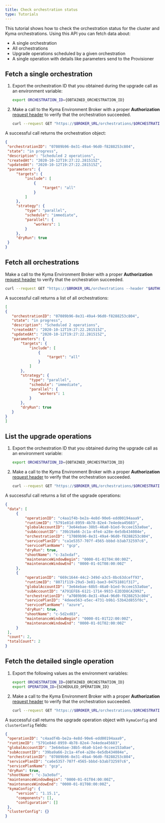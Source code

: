 ```yaml
---
title: Check orchestration status
type: Tutorials
---
```


This tutorial shows how to check the orchestration status for the cluster and Kyma orchestrations. Using this API you can fetch data about:
- A single orchestration
- All orchestrations
- Upgrade operations scheduled by a given orchestration
- A single operation with details like parameters send to the Provisioner

## Fetch a single orchestration

1. Export the orchestration ID that you obtained during the upgrade call as an environment variable:

   ```bash
   export ORCHESTRATION_ID={OBTAINED_ORCHESTRATION_ID}
   ```

2. Make a call to the Kyma Environment Broker with a proper **Authorization** [request header](#details-authorization) to verify that the orchestration succeeded.

   ```bash
   curl --request GET "https://$BROKER_URL/orchestrations/$ORCHESTRATION_ID --header "$AUTHORIZATION_HEADER""
   ```

A successful call returns the orchestration object:

   ```json
{
    "orchestrationID": "07089b96-8e31-49a4-96d0-f8288253c804",
    "state": "in progress",
    "description": "Scheduled 2 operations",
    "createdAt": "2020-10-12T19:27:22.281515Z",
    "updatedAt": "2020-10-12T19:27:22.281515Z",
    "parameters": {
        "targets": {
            "include": [
                {
                    "target": "all"
                }
            ]
        },
        "strategy": {
            "type": "parallel",
            "schedule": "immediate",
            "parallel": {
                "workers": 1
            }
        },
        "dryRun": true
    }
}
   ```

## Fetch all orchestrations

Make a call to the Kyma Environment Broker with a proper **Authorization** [request header](#details-authorization) to verify that the orchestration succeeded.

   ```bash
   curl --request GET "https://$BROKER_URL/orchestrations --header "$AUTHORIZATION_HEADER""
   ```

A successful call returns a list of all orchestrations:

   ```json
[
  {
      "orchestrationID": "07089b96-8e31-49a4-96d0-f8288253c804",
      "state": "in progress",
      "description": "Scheduled 2 operations",
      "createdAt": "2020-10-12T19:27:22.281515Z",
      "updatedAt": "2020-10-12T19:27:22.281515Z",
      "parameters": {
          "targets": {
              "include": [
                  {
                      "target": "all"
                  }
              ]
          },
          "strategy": {
              "type": "parallel",
              "schedule": "immediate",
              "parallel": {
                  "workers": 1
              }
          },
          "dryRun": true
      }
  }
]
   ```

## List the upgrade operations

1. Export the orchestration ID that you obtained during the upgrade call as an environment variable:

   ```bash
   export ORCHESTRATION_ID={OBTAINED_ORCHESTRATION_ID}
   ```

2. Make a call to the Kyma Environment Broker with a proper **Authorization** [request header](#details-authorization) to verify that the orchestration succeeded.

   ```bash
   curl --request GET "https://$BROKER_URL/orchestrations/$ORCHESTRATION_ID/operations --header "$AUTHORIZATION_HEADER""
   ```

A successful call returns a list of the upgrade operations:

   ```json
{
    "data": [
        {
            "operationID": "c4aa1f4b-be2a-4e8d-90e6-edd00194aaa9",
            "runtimeID": "5791e81d-8959-4b78-82e4-7e4edea45683",
            "globalAccountID": "3e64ebae-38b5-46a0-b1ed-9ccee153a0ae",
            "subAccountID": "39b19a66-2c1a-4fe4-a28e-6e5db434084e",
            "orchestrationID": "17089b96-8e31-49a4-96d0-f8288253c804",
            "servicePlanID": "ca1e5357-707f-4565-bbbd-b3ab732597c6",
            "servicePlanName": "gcp",
            "dryRun": true,
            "shootName": "c-3a3xdaf",
            "maintenanceWindowBegin": "0000-01-01T04:00:00Z",
            "maintenanceWindowEnd": "0000-01-01T08:00:00Z"
        },
        {
            "operationID": "669c1644-44c2-349d-a3c5-8bc63dceff93",
            "runtimeID": "8071f119-29a5-3e81-bae3-04751881f317",
            "globalAccountID": "3e64ebae-68b5-46a0-b1ed-9ccee153a0ae",
            "subAccountID": "A791EFE6-6121-1714-9933-E2D3D8CA2992",
            "orchestrationID": "a7089b96-8e31-49a4-96d0-f8288253c804",
            "servicePlanID": "4deee563-e5ec-4731-b9b1-53b42d855f0c",
            "servicePlanName": "azure",
            "dryRun": true,
            "shootName": "c-5d2xd83",
            "maintenanceWindowBegin": "0000-01-01T22:00:00Z",
            "maintenanceWindowEnd": "0000-01-01T02:00:00Z"
        }
    ],
    "count": 2,
    "totalCount": 2
}
   ```

## Fetch the detailed single operation

1. Export the following values as the environment variables:

   ```bash
   export ORCHESTRATION_ID={OBTAINED_ORCHESTRATION_ID}
   export OPERATION_ID={SCHEDULED_OPERATION_ID}
   ```

2. Make a call to the Kyma Environment Broker with a proper **Authorization** [request header](#details-authorization) to verify that the orchestration succeeded.

   ```bash
   curl --request GET "https://$BROKER_URL/orchestrations/$ORCHESTRATION_ID/operations/$OPERATION_ID --header "$AUTHORIZATION_HEADER""
   ```

A successful call returns the upgrade operation object with `kymaConfig` and `clusterConfig` fields:

   ```json
{
    "operationID": "c4aadf4b-be2a-4e8d-90e6-edd00194aaa9",
    "runtimeID": "5791e84d-8959-4b78-82e4-7e4edea45683",
    "globalAccountID": "3e64ebae-38b5-46a0-b1ed-9ccee153a0ae",
    "subAccountID": "39ba9a66-2c1a-4fe4-a28e-6e5db434084e",
    "orchestrationID": "07089b96-8e31-49a4-96d0-f8288253c804",
    "servicePlanID": "ca6e5357-707f-4565-bbbd-b3ab732597c6",
    "servicePlanName": "gcp",
    "dryRun": true,
    "shootName": "c-3a3e0af",
    "maintenanceWindowBegin": "0000-01-01T04:00:00Z",
    "maintenanceWindowEnd": "0000-01-01T08:00:00Z",
    "kymaConfig": {
        "version": "1.15.1",
        "components": [],
        "configuration": []
    },
    "clusterConfig": {}
}
   ```
